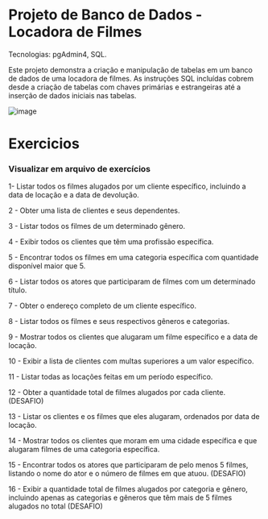 # Projeto de Banco de Dados - Locadora de Filmes

<p>Tecnologias: pgAdmin4, SQL.</p>

Este projeto demonstra a criação e manipulação de tabelas em um banco de dados de uma locadora de filmes.
As instruções SQL incluídas cobrem desde a criação de tabelas com chaves primárias e estrangeiras até a inserção de dados iniciais nas tabelas.

![image](https://github.com/Offinexp/SQL/assets/113072187/a44d6f1c-0493-47dd-9763-aaed3d157897)


# Exercicios 

<h3>Visualizar em arquivo de exercícios</h3>


<p>1- Listar todos os filmes alugados por um cliente específico, incluindo a data de locação e a data de devolução.</p>
<p>2  - Obter uma lista de clientes e seus dependentes.</p>
<p>3  - Listar todos os filmes de um determinado gênero.</p>
<p>4  - Exibir todos os clientes que têm uma profissão específica.</p>
<p>5  - Encontrar todos os filmes em uma categoria específica com quantidade disponível maior que 5.</p>
<p>6  - Listar todos os atores que participaram de filmes com um determinado título.</p>
<p>7  - Obter o endereço completo de um cliente específico.</p>
<p>8  - Listar todos os filmes e seus respectivos gêneros e categorias.</p>
<p>9  - Mostrar todos os clientes que alugaram um filme específico e a data de locação.</p>
<p>10 - Exibir a lista de clientes com multas superiores a um valor específico.</p>
<p>11 - Listar todas as locações feitas em um período específico.</p>
<p>12 - Obter a quantidade total de filmes alugados por cada cliente. (DESAFIO)</p>
<p>13 - Listar os clientes e os filmes que eles alugaram, ordenados por data de locação. </p>
<p>14 - Mostrar todos os clientes que moram em uma cidade específica e que alugaram filmes de uma categoria específica.</p>
<p>15 - Encontrar todos os atores que participaram de pelo menos 5 filmes, listando o nome do ator e o número de filmes em que atuou. (DESAFIO)</p>
<p>16 - Exibir a quantidade total de filmes alugados por categoria e gênero, incluindo apenas as categorias e gêneros que têm mais de 5 filmes alugados no total (DESAFIO)</p>
